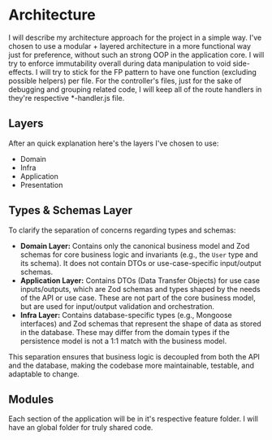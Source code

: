 # Architecture

I will describe my architecture approach for the project in a simple way. I've chosen to use a modular + layered architecture in a more functional way just for preference, without such an strong OOP in the application core. I will try to enforce immutability overall during data manipulation to void side-effects. I will try to stick for the FP pattern to have one function (excluding possible helpers) per file. For the controller's files, just for the sake of debugging and grouping related code, I will keep all of the route handlers in they're respective \*-handler.js file.

## Layers

After an quick explanation here's the layers I've chosen to use:

- Domain
- Infra
- Application
- Presentation

## Types & Schemas Layer

To clarify the separation of concerns regarding types and schemas:

- **Domain Layer:** Contains only the canonical business model and Zod schemas for core business logic and invariants (e.g., the `User` type and its schema). It does not contain DTOs or use-case-specific input/output schemas.
- **Application Layer:** Contains DTOs (Data Transfer Objects) for use case inputs/outputs, which are Zod schemas and types shaped by the needs of the API or use case. These are not part of the core business model, but are used for input/output validation and orchestration.
- **Infra Layer:** Contains database-specific types (e.g., Mongoose interfaces) and Zod schemas that represent the shape of data as stored in the database. These may differ from the domain types if the persistence model is not a 1:1 match with the business model.

This separation ensures that business logic is decoupled from both the API and the database, making the codebase more maintainable, testable, and adaptable to change.

## Modules

Each section of the application will be in it's respective feature folder. I will have an global folder for truly shared code.
